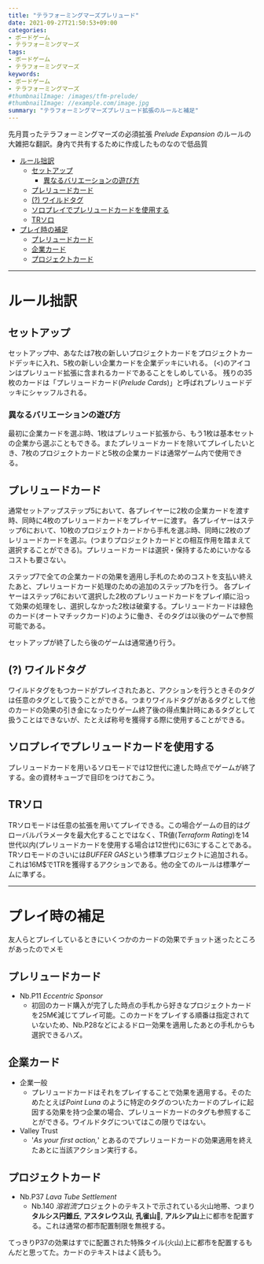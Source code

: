 ```yaml
---
title: "テラフォーミングマーズプレリュード"
date: 2021-09-27T21:50:53+09:00
categories:
- ボードゲーム
- テラフォーミングマーズ
tags:
- ボードゲーム
- テラフォーミングマーズ
keywords:
- ボードゲーム
- テラフォーミングマーズ
#thumbnailImage: /images/tfm-prelude/
#thumbnailImage: //example.com/image.jpg
summary: "テラフォーミングマーズプレリュード拡張のルールと補足"
---
```

先月買ったテラフォーミングマーズの必須拡張 *Prelude Expansion* のルールの大雑把な翻訳。身内で共有するために作成したものなので低品質

- [ルール拙訳](#ルール拙訳)
  - [セットアップ](#セットアップ)
    - [異なるバリエーションの遊び方](#異なるバリエーションの遊び方)
  - [プレリュードカード](#プレリュードカード)
  - [(?) ワイルドタグ](#-ワイルドタグ)
  - [ソロプレイでプレリュードカードを使用する](#ソロプレイでプレリュードカードを使用する)
  - [TRソロ](#trソロ)
- [プレイ時の補足](#プレイ時の補足)
  - [プレリュードカード](#プレリュードカード-1)
  - [企業カード](#企業カード)
  - [プロジェクトカード](#プロジェクトカード)

--------
# ルール拙訳
## セットアップ
セットアップ中、あなたは7枚の新しいプロジェクトカードをプロジェクトカードデッキに入れ、5枚の新しい企業カードを企業デッキにいれる。
(<)のアイコンはプレリュード拡張に含まれるカードであることをしめしている。
残りの35枚のカードは「プレリュードカード(*Prelude Cards*)」と呼ばれプレリュードデッキにシャッフルされる。

### 異なるバリエーションの遊び方
最初に企業カードを選ぶ時、1枚はプレリュード拡張から、もう1枚は基本セットの企業から選ぶこともできる。またプレリュードカードを除いてプレイしたいとき、7枚のプロジェクトカードと5枚の企業カードは通常ゲーム内で使用できる。

## プレリュードカード
通常セットアップステップ5において、各プレイヤーに2枚の企業カードを渡す時、同時に4枚のプレリュードカードをプレイヤーに渡す。
各プレイヤーはステップ6において、10枚のプロジェクトカードから手札を選ぶ時、同時に2枚のプレリュードカードを選ぶ。(つまりプロジェクトカードとの相互作用を踏まえて選択することができる)。プレリュードカードは選択・保持するためにいかなるコストも要さない。

ステップ7で全ての企業カードの効果を適用し手札のためのコストを支払い終えたあと、プレリュードカード処理のための追加のステップ7bを行う。
各プレイヤーはステップ6において選択した2枚のプレリュードカードをプレイ順に沿って効果の処理をし、選択しなかった2枚は破棄する。プレリュードカードは緑色のカード(オートマチックカード)のように働き、そのタグは以後のゲームで参照可能である。

セットアップが終了したら後のゲームは通常通り行う。

## (?) ワイルドタグ
ワイルドタグをもつカードがプレイされたあと、アクションを行うときそのタグは任意のタグとして扱うことができる。つまりワイルドタグがあるタグとして他のカードの効果の引き金になったりゲーム終了後の得点集計時にあるタグとして扱うことはできないが、たとえば称号を獲得する際に使用することができる。


## ソロプレイでプレリュードカードを使用する

プレリュードカードを用いるソロモードでは12世代に達した時点でゲームが終了する。金の資材キューブで目印をつけておこう。

## TRソロ
TRソロモードは任意の拡張を用いてプレイできる。この場合ゲームの目的はグローバルパラメータを最大化することではなく、TR値(*Terraform Rating*)を14世代以内(プレリュードカードを使用する場合は12世代)に63にすることである。TRソロモードのさいには*BUFFER GAS*という標準プロジェクトに追加される。これは16M$で1TRを獲得するアクションである。他の全てのルールは標準ゲームに準ずる。

--- 
# プレイ時の補足
友人らとプレイしているときにいくつかのカードの効果でチョット迷ったところがあったのでメモ


## プレリュードカード
- Nb.P11 *Eccentric Sponsor*
  - 初回のカード購入が完了した時点の手札から好きなプロジェクトカードを25M€減じてプレイ可能。このカードをプレイする順番は指定されていないため、Nb.P28などによるドロー効果を適用したあとの手札からも選択できるハズ。

## 企業カード
- 企業一般
  - プレリュードカードはそれをプレイすることで効果を適用する。そのためたとえば*Point Luna* のように特定のタグのついたカードのプレイに起因する効果を持つ企業の場合、プレリュードカードのタグも参照することができる。ワイルドタグについてはこの限りではない。
- Valley Trust
  - '*As your first action,*' とあるのでプレリュードカードの効果適用を終えたあとに当該アクション実行する。

## プロジェクトカード
- Nb.P37 *Lava Tube Settlement*
  - Nb.140 *溶岩流*プロジェクトのテキストで示されている火山地帯、つまり **タルシス円錐丘**, **アスタレウス山**, **孔雀山**, **アルシア山**上に都市を配置する。これは通常の都市配置制限を無視する。


てっきりP37の効果はすでに配置された特殊タイル(火山)上に都市を配置するもんだと思ってた。カードのテキストはよく読もう。



